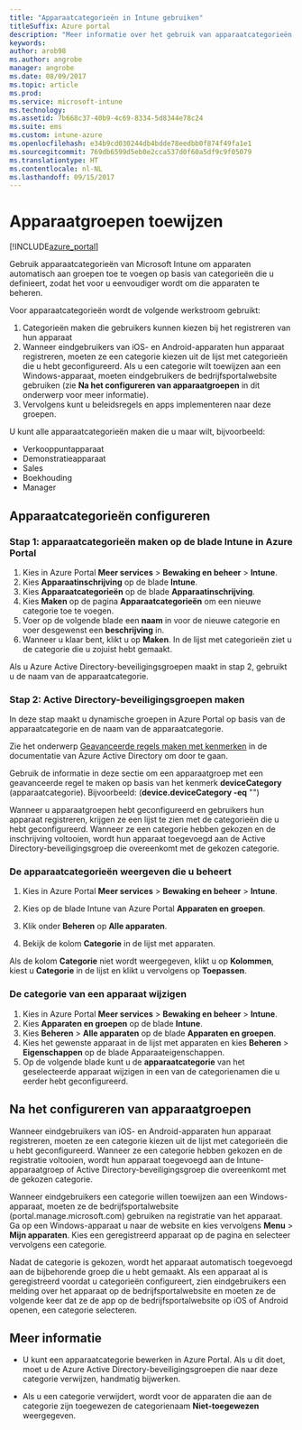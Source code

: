 ```yaml
---
title: "Apparaatcategorieën in Intune gebruiken"
titleSuffix: Azure portal
description: "Meer informatie over het gebruik van apparaatcategorieën die gebruikers kunnen kiezen wanneer ze hun apparaten registreren bij Intune."
keywords: 
author: arob98
ms.author: angrobe
manager: angrobe
ms.date: 08/09/2017
ms.topic: article
ms.prod: 
ms.service: microsoft-intune
ms.technology: 
ms.assetid: 7b668c37-40b9-4c69-8334-5d8344e78c24
ms.suite: ems
ms.custom: intune-azure
ms.openlocfilehash: e34b9cd030244db4bdde78eedbb0f874f49fa1e1
ms.sourcegitcommit: 769db6599d5eb0e2cca537d0f60a5df9c9f05079
ms.translationtype: HT
ms.contentlocale: nl-NL
ms.lasthandoff: 09/15/2017
---
```

# <a name="map-device-groups"></a>Apparaatgroepen toewijzen


[!INCLUDE[azure_portal](./includes/azure_portal.md)]

Gebruik apparaatcategorieën van Microsoft Intune om apparaten automatisch aan groepen toe te voegen op basis van categorieën die u definieert, zodat het voor u eenvoudiger wordt om die apparaten te beheren.

Voor apparaatcategorieën wordt de volgende werkstroom gebruikt:
1. Categorieën maken die gebruikers kunnen kiezen bij het registreren van hun apparaat
3. Wanneer eindgebruikers van iOS- en Android-apparaten hun apparaat registreren, moeten ze een categorie kiezen uit de lijst met categorieën die u hebt geconfigureerd. Als u een categorie wilt toewijzen aan een Windows-apparaat, moeten eindgebruikers de bedrijfsportalwebsite gebruiken (zie **Na het configureren van apparaatgroepen** in dit onderwerp voor meer informatie).
4. Vervolgens kunt u beleidsregels en apps implementeren naar deze groepen.

U kunt alle apparaatcategorieën maken die u maar wilt, bijvoorbeeld:
- Verkooppuntapparaat
- Demonstratieapparaat
- Sales
- Boekhouding
- Manager

## <a name="how-to-configure-device-categories"></a>Apparaatcategorieën configureren

### <a name="step-1---create-device-categories-in-the-intune-blade-of-the-azure-portal"></a>Stap 1: apparaatcategorieën maken op de blade Intune in Azure Portal
1. Kies in Azure Portal **Meer services** > **Bewaking en beheer** > **Intune**.
3. Kies **Apparaatinschrijving** op de blade **Intune**.
3. Kies **Apparaatcategorieën** op de blade **Apparaatinschrijving**.
4. Kies **Maken** op de pagina **Apparaatcategorieën** om een nieuwe categorie toe te voegen.
5. Voer op de volgende blade een **naam** in voor de nieuwe categorie en voer desgewenst een **beschrijving** in.
6. Wanneer u klaar bent, klikt u op **Maken**. In de lijst met categorieën ziet u de categorie die u zojuist hebt gemaakt.

Als u Azure Active Directory-beveiligingsgroepen maakt in stap 2, gebruikt u de naam van de apparaatcategorie.

### <a name="step-2---create-azure-active-directory-security-groups"></a>Stap 2: Active Directory-beveiligingsgroepen maken
In deze stap maakt u dynamische groepen in Azure Portal op basis van de apparaatcategorie en de naam van de apparaatcategorie.

Zie het onderwerp [Geavanceerde regels maken met kenmerken](https://azure.microsoft.com/documentation/articles/active-directory-accessmanagement-groups-with-advanced-rules/#using-attributes-to-create-rules-for-device-objects) in de documentatie van Azure Active Directory om door te gaan. 

Gebruik de informatie in deze sectie om een apparaatgroep met een geavanceerde regel te maken op basis van het kenmerk **deviceCategory** (apparaatcategorie). Bijvoorbeeld: (**device.deviceCategory -eq** "*<the device category name you got from the Azure portal>*")

Wanneer u apparaatgroepen hebt geconfigureerd en gebruikers hun apparaat registreren, krijgen ze een lijst te zien met de categorieën die u hebt geconfigureerd. Wanneer ze een categorie hebben gekozen en de inschrijving voltooien, wordt hun apparaat toegevoegd aan de Active Directory-beveiligingsgroep die overeenkomt met de gekozen categorie.

### <a name="how-to-view-the-categories-of-devices-you-manage"></a>De apparaatcategorieën weergeven die u beheert

1.  Kies in Azure Portal **Meer services** > **Bewaking en beheer** > **Intune**.

2. Kies op de blade Intune van Azure Portal **Apparaten en groepen**.

3.  Klik onder **Beheren** op **Alle apparaten**.

4.  Bekijk de kolom **Categorie** in de lijst met apparaten.

Als de kolom **Categorie** niet wordt weergegeven, klikt u op **Kolommen**, kiest u **Categorie** in de lijst en klikt u vervolgens op **Toepassen**.

### <a name="to-change-the-category-of-a-device"></a>De categorie van een apparaat wijzigen

1. Kies in Azure Portal **Meer services** > **Bewaking en beheer** > **Intune**.
3. Kies **Apparaten en groepen** op de blade **Intune**.
4. Kies **Beheren** > **Alle apparaten** op de blade **Apparaten en groepen**.
5. Kies het gewenste apparaat in de lijst met apparaten en kies **Beheren** > **Eigenschappen** op de blade Apparaateigenschappen.
6. Op de volgende blade kunt u de **apparaatcategorie** van het geselecteerde apparaat wijzigen in een van de categorienamen die u eerder hebt geconfigureerd.

## <a name="after-you-configure-device-groups"></a>Na het configureren van apparaatgroepen

Wanneer eindgebruikers van iOS- en Android-apparaten hun apparaat registreren, moeten ze een categorie kiezen uit de lijst met categorieën die u hebt geconfigureerd. Wanneer ze een categorie hebben gekozen en de registratie voltooien, wordt hun apparaat toegevoegd aan de Intune-apparaatgroep of Active Directory-beveiligingsgroep die overeenkomt met de gekozen categorie.

Wanneer eindgebruikers een categorie willen toewijzen aan een Windows-apparaat, moeten ze de bedrijfsportalwebsite (portal.manage.microsoft.com) gebruiken na registratie van het apparaat. Ga op een Windows-apparaat u naar de website en kies vervolgens **Menu** > **Mijn apparaten**. Kies een geregistreerd apparaat op de pagina en selecteer vervolgens een categorie. 

Nadat de categorie is gekozen, wordt het apparaat automatisch toegevoegd aan de bijbehorende groep die u hebt gemaakt. Als een apparaat al is geregistreerd voordat u categorieën configureert, zien eindgebruikers een melding over het apparaat op de bedrijfsportalwebsite en moeten ze de volgende keer dat ze de app op de bedrijfsportalwebsite op iOS of Android openen, een categorie selecteren.

## <a name="further-information"></a>Meer informatie
- U kunt een apparaatcategorie bewerken in Azure Portal. Als u dit doet, moet u de Azure Active Directory-beveiligingsgroepen die naar deze categorie verwijzen, handmatig bijwerken.

- Als u een categorie verwijdert, wordt voor de apparaten die aan de categorie zijn toegewezen de categorienaam **Niet-toegewezen** weergegeven.


